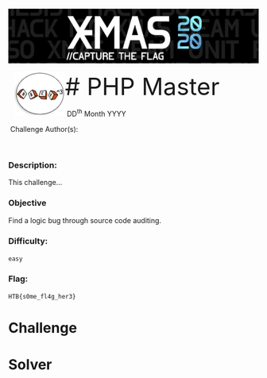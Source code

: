 ![](assets/images/banner_xmas.png)



<img src="assets/images/logo_hack3.png" style="margin-left: 20px; zoom: 60%;" align=left />    	<font size="20"># PHP Master</font>

​		DD<sup>th</sup> Month YYYY

​		Challenge Author(s): 

​		

 



### Description:

This challenge...

### Objective

Find a logic bug through source code auditing.

### Difficulty:

`easy`

### Flag:

`HTB{s0me_fl4g_her3}`



# Challenge



# Solver

```python

```

